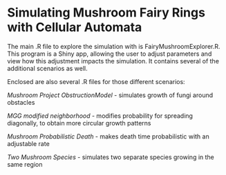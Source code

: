 # Simulating Mushroom Fairy Rings with Cellular Automata

The main .R file to explore the simulation with is FairyMushroomExplorer.R. This program is a Shiny app, allowing the user to adjust parameters and view how this adjustment impacts the simulation. It contains several of the additional scenarios as well.

Enclosed are also several .R files for those different scenarios:

*Mushroom Project ObstructionModel* - simulates growth of fungi around obstacles

*MGG modified neighborhood* - modifies probability for spreading diagonally, to obtain more circular growth patterns

*Mushroom Probabilistic Death* - makes death time probabilistic with an adjustable rate

*Two Mushroom Species* - simulates two separate species growing in the same region

